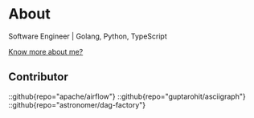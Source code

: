 # About

Software Engineer | Golang, Python, TypeScript

[Know more about me?](https://vicwen.app)

## Contributor

::github{repo="apache/airflow"}
::github{repo="guptarohit/asciigraph"}
::github{repo="astronomer/dag-factory"}